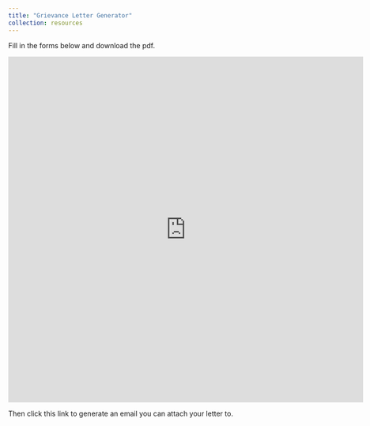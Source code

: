 ```yaml
---
title: "Grievance Letter Generator"
collection: resources
---
```


Fill in the forms below and download the pdf.


<iframe src="https://docs.google.com/gview?url=http://ncseasonal.com/assets/pdfs/County+CBA+2008-2015_44-14.pdf&embedded=true" style="width:718px; height:700px;" frameborder="0"></iframe>

Then click this link to generate an email you can attach your letter to.

